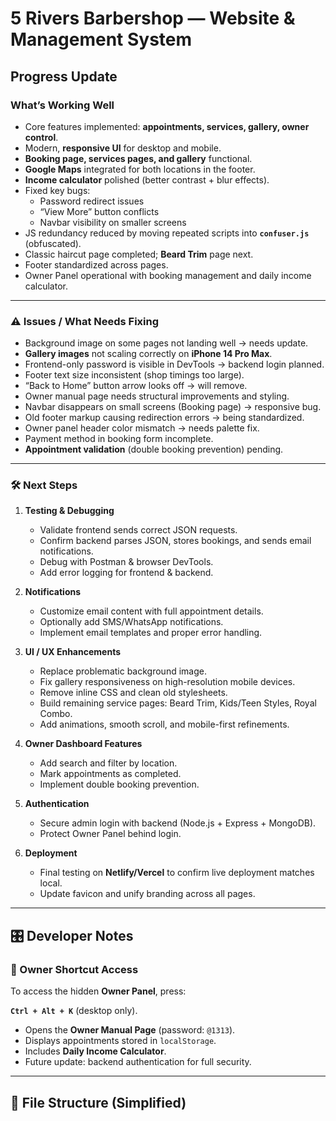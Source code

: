 # 5 Rivers Barbershop — Website & Management System

##  Progress Update

### What’s Working Well
- Core features implemented: **appointments, services, gallery, owner control**.
- Modern, **responsive UI** for desktop and mobile.
- **Booking page, services pages, and gallery** functional.
- **Google Maps** integrated for both locations in the footer.
- **Income calculator** polished (better contrast + blur effects).
- Fixed key bugs:
  - Password redirect issues
  - “View More” button conflicts
  - Navbar visibility on smaller screens
- JS redundancy reduced by moving repeated scripts into **`confuser.js`** (obfuscated).
- Classic haircut page completed; **Beard Trim** page next.
- Footer standardized across pages.
- Owner Panel operational with booking management and daily income calculator.

---

### ⚠️ Issues / What Needs Fixing
- Background image on some pages not landing well → needs update.
- **Gallery images** not scaling correctly on **iPhone 14 Pro Max**.
- Frontend-only password is visible in DevTools → backend login planned.
- Footer text size inconsistent (shop timings too large).
- “Back to Home” button arrow looks off → will remove.
- Owner manual page needs structural improvements and styling.
- Navbar disappears on small screens (Booking page) → responsive bug.
- Old footer markup causing redirection errors → being standardized.
- Owner panel header color mismatch → needs palette fix.
- Payment method in booking form incomplete.
- **Appointment validation** (double booking prevention) pending.

---

### 🛠️ Next Steps
1. **Testing & Debugging**
   - Validate frontend sends correct JSON requests.
   - Confirm backend parses JSON, stores bookings, and sends email notifications.
   - Debug with Postman & browser DevTools.
   - Add error logging for frontend & backend.

2. **Notifications**
   - Customize email content with full appointment details.
   - Optionally add SMS/WhatsApp notifications.
   - Implement email templates and proper error handling.

3. **UI / UX Enhancements**
   - Replace problematic background image.
   - Fix gallery responsiveness on high-resolution mobile devices.
   - Remove inline CSS and clean old stylesheets.
   - Build remaining service pages: Beard Trim, Kids/Teen Styles, Royal Combo.
   - Add animations, smooth scroll, and mobile-first refinements.

4. **Owner Dashboard Features**
   - Add search and filter by location.
   - Mark appointments as completed.
   - Implement double booking prevention.

5. **Authentication**
   - Secure admin login with backend (Node.js + Express + MongoDB).
   - Protect Owner Panel behind login.

6. **Deployment**
   - Final testing on **Netlify/Vercel** to confirm live deployment matches local.
   - Update favicon and unify branding across all pages.

---

## 🎛️ Developer Notes

### 🔑 Owner Shortcut Access
To access the hidden **Owner Panel**, press:  

**`Ctrl + Alt + K`** (desktop only).

- Opens the **Owner Manual Page** (password: `@1313`).
- Displays appointments stored in `localStorage`.
- Includes **Daily Income Calculator**.
- Future update: backend authentication for full security.

---

## 📂 File Structure (Simplified)
